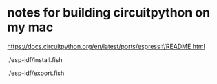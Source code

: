 # notes for building circuitpython on my mac
https://docs.circuitpython.org/en/latest/ports/espressif/README.html

./esp-idf/install.fish

./esp-idf/export.fish
